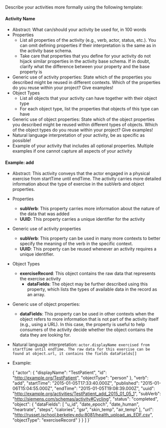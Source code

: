 Describe your activities more formally using the following template:

#### Activity Name

* Abstract: What can/should your activity be used for, in 100 words
* Properties
  * List all properties of the activity (e.g., verb, actor, status, etc.). You can omit defining properties if their interpretation is the same as in the activity base schema.
  * Take care that properties that you define for your activity do not hijack similar properties in the activity base schema. If in doubt, clarify what the difference between your property and the base property is
* Generic use of activity properties: State which of the properties you described might be reused in different contexts. Which of the properties do you reuse within your project? Give examples!
* Object Types
  * List all objects that your activity can have together with their object type
  * For each object type, list the properties that objects of this type can have
* Generic use of object properties: State which of the object properties you described might be reused within different types of objects. Which of the object types do you reuse within your project? Give examples!
* Natural language interpretation of your activity, be as specific as possible!
* Example of your activity that includes all optional properties. Multiple examples if one cannot capture all aspects of your activity


#### Example: add

* Abstract: This activity conveys that the actor engaged in a physical exercise from startTime until endTime. The activity carries more detailed information about the type of exercise in the subVerb and object properties.
* Properties
  * **subVerb**: This property carries more information about the nature of the data that was added
  * **UUID**: This property carries a unique identifier for the activity
* Generic use of activity properties
  * **subVerb**: This property can be used in many more contexts to better specify the meaning of the verb in the specific context.
  * **UUID**: This property can be reused whenever an activity requires a unique identifier.
* Object Types
  * **exerciseRecord**: This object contains the raw data that represents the exercise activity
    * **dataFields**: The object may be further described using this property, which lists the types of available data in the record as an array.
* Generic use of object properties:
  * **dataFields**: This property can be used in other contexts when the object refers to more information that is not part of the activity itself (e.g., using a URL). In this case, the property is useful to help consumers of the activity decide whether the object contains the data they are looking for.
* Natural language interpretation: `actor.displayName exercised from startTime until endTime. The raw data for this exercise can be found at object.url, it contains the fields dataFields[]`
* Example:

    {
      "actor": {
        "displayName": "TestPatient",
        "id": "http://example.org/TestPatient",
        "objectType": "person"
      },
      "verb": "add",
      "startTime": "2015-01-05T17:33:40.000Z",
      "published": "2015-01-06T15:04:55.000Z",
      "endTime": "2015-01-05T19:08:39.000Z",
      "uuid": "http://example.org/activities/TestPatient_add_2015_01_05_1",
      "subVerb": "http://siemens.com/schemas/activity#Cycling",
      "status": "completed",
      "object": {
        "dataFields": [
          "u_id",
          "date_epoch",
          "date_human",
          "heartrate",
          "steps",
          "calories",
          "gsr",
          "skin_temp",
          "air_temp"
        ],
        "url": "http://russet.ischool.berkeley.edu:8081/health_upload_as_EDF.csv",
        "objectType": "exerciseRecord"
      }
    }
  ]
}`
